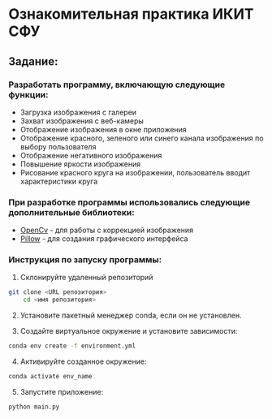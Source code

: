 # Ознакомительная практика ИКИТ СФУ
## Задание:
### Разработать программу, включающую следующие функции:
- Загрузка изображения с галереи
- Захват изображения с веб-камеры
- Отображение изображения в окне приложения
- Отображение красного, зеленого или синего канала изображения по выбору пользователя
- Отображение негативного изображения
- Повышение яркости изображения
- Рисование красного круга на изображении, пользователь вводит характеристики круга

### При разработке программы использовались следующие дополнительные библиотеки:
- [OpenCv](https://opencv.org/) - для работы с коррекцией изображения
- [Pillow](https://pillow.readthedocs.io/en/stable/) - для создания графического интерфейса


### Инструкция по запуску программы:
1. Склонируйте удаленный репозиторий
```bash
git clone <URL репозитория>
    cd <имя репозитория>
```
2. Установите пакетный менеджер conda, если он не установлен.


3. Создайте виртуальное окружение и установите зависимости:

```bash
conda env create -f environment.yml
```
4. Активируйте созданное окружение:

```bash
conda activate env_name
```

5. Запустите приложение:

```bash
python main.py
```

